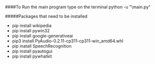 ####To Run the main program type on the terminal
python -u "\main.py"

#####Packages that need to be installed

- pip install wikipedia
- pip install pywin32
- pip install google-generativeai
- pip3 install PyAudio-0.2.11-cp311-cp311-win_amd64.whl
- pip inatall SpeechRecognition
- pip install pyautogui
- pip install pywhatkit
